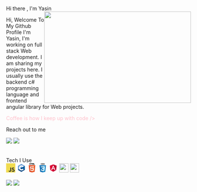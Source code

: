 Hi there , I'm Yasin
<img src="https://img.freepik.com/premium-vector/hello-lettering-handwritten-vector_546326-23.jpg?w=2000" width="400" height="250" align="right">


Hi, Welcome To My Github Profile 
I'm Yasin, I'm working on full stack Web development. I am sharing my projects here. I usually use the backend c# programming language and frontend angular library for Web projects. 

<font color="pink"> Coffee is how I keep up with code /></font> 

Reach out to me
<div class="container">
<img width="22" style="color:white" src="https://unpkg.com/simple-icons@v4/icons/instagram.svg" href='https://www.instagram.com/yasnozkaynk/'/>
<img width="22" src="https://unpkg.com/simple-icons@v4/icons/linkedin.svg" href='https://www.linkedin.com/in/yasin-%C3%B6zkaynak-b3a4071b1'/>                             </div>
<br>
<br>
Tech I Use
<div class="container">
<img src="https://raw.githubusercontent.com/github/explore/80688e429a7d4ef2fca1e82350fe8e3517d3494d/topics/javascript/javascript.png" width="25" height="25">
<img src="https://raw.githubusercontent.com/github/explore/f3e22f0dca2be955676bc70d6214b95b13354ee8/topics/c/c.png" width="25" height="25">
<img src="https://raw.githubusercontent.com/github/explore/80688e429a7d4ef2fca1e82350fe8e3517d3494d/topics/html/html.png" width="25" height="25">
<img src="https://raw.githubusercontent.com/github/explore/80688e429a7d4ef2fca1e82350fe8e3517d3494d/topics/css/css.png" width="25" height="25">
<img src="https://raw.githubusercontent.com/github/explore/80688e429a7d4ef2fca1e82350fe8e3517d3494d/topics/angular/angular.png" width="25" height="25">
<img src="https://www.stepsoftware.com/images/services/c-sharp.png" width="25" height="25">
<img src="https://silentinstallhq.com/wp-content/uploads/2020/12/NET.png" width="25" height="25">
</div>
<br>
<div class=container>
<img src="https://github-readme-stats.vercel.app/api?username=yasinozkaynk&theme=radical">
<img height=195 src="https://github-readme-stats.vercel.app/api/top-langs/?username=yasinozkaynk&layout=compact"> </div>
